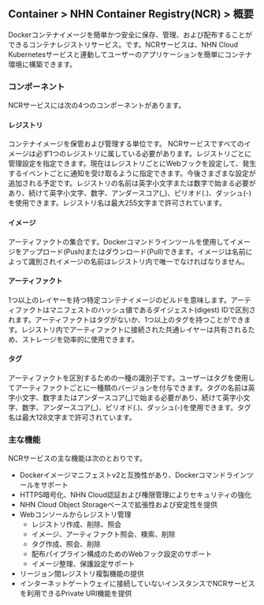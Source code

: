 ## Container > NHN Container Registry(NCR) > 概要

Dockerコンテナイメージを簡単かつ安全に保存、管理、および配布することができるコンテナレジストリサービス。です。NCRサービスは、NHN Cloud Kubernetesサービスと連動してユーザーのアプリケーションを簡単にコンテナ環境に構築できます。



### コンポーネント

NCRサービスには次の4つのコンポーネントがあります。

#### レジストリ

コンテナイメージを保管および管理する単位です。 NCRサービスですべてのイメージは必ず1つのレジストリに属している必要があります。レジストリごとに管理設定を指定できます。現在はレジストリごとにWebフックを設定して、発生するイベントごとに通知を受け取るように指定できます。今後さまざまな設定が追加される予定です。レジストリの名前は英字小文字または数字で始まる必要があり、続けて英字小文字、数字、アンダースコア(\_)、ピリオド(.)、ダッシュ(-)を使用できます。レジストリ名は最大255文字まで許可されています。

#### イメージ

アーティファクトの集合です。Dockerコマンドラインツールを使用してイメージをアップロード(Push)またはダウンロード(Pull)できます。イメージは名前によって識別されイメージの名前はレジストリ内で唯一でなければなりません。

#### アーティファクト

1つ以上のレイヤーを持つ特定コンテナイメージのビルドを意味します。アーティファクトはマニフェストのハッシュ値であるダイジェスト(digest) IDで区別されます。アーティファクトはタグがないか、1つ以上のタグを持つことができます。レジストリ内でアーティファクトに接続された共通レイヤーは共有されるため、ストレージを効率的に使用できます。

#### タグ

アーティファクトを区別するための一種の識別子です。ユーザーはタグを使用してアーティファクトごとに一種類のバージョンを付与できます。タグの名前は英字小文字、数字またはアンダースコア(\_)で始まる必要があり、続けて英字小文字、数字、アンダースコア(\_)、ピリオド(.)、ダッシュ(-)を使用できます。タグ名は最大128文字まで許可されています。



### 主な機能

NCRサービスの主な機能は次のとおりです。

* Dockerイメージマニフェストv2と互換性があり、Dockerコマンドラインツールをサポート 
* HTTPS暗号化、NHN Cloud認証および権限管理によりセキュリティの強化
* NHN Cloud Object Storageベースで拡張性および安定性を提供
* Webコンソールからレジストリ管理
    * レジストリ作成、削除、照会
    * イメージ、アーティファクト照会、検索、削除
    * タグ作成、照会、削除
    * 配布パイプライン構成のためのWebフック設定のサポート 
    * イメージ整理、保護設定サポート
* リージョン間レジストリ複製機能の提供
* インターネットゲートウェイに接続していないインスタンスでNCRサービスを利用できるPrivate URI機能を提供
